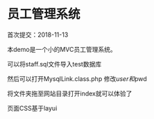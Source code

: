 # 员工管理系统
首次提交：2018-11-13

本demo是一个小的MVC员工管理系统。

可以将staff.sql文件导入test数据库

然后可以打开MysqlLink.class.php  修改$user和$pwd

将文件夹拖至网站目录打开index就可以体验了

页面CSS基于layui